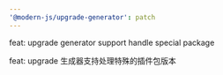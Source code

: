 ```yaml
---
'@modern-js/upgrade-generator': patch
---
```


feat: upgrade generator support handle special package

feat: upgrade 生成器支持处理特殊的插件包版本
